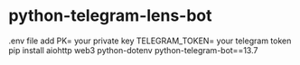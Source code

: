 # python-telegram-lens-bot

.env file add PK= your private key TELEGRAM_TOKEN= your telegram token
pip install aiohttp web3 python-dotenv python-telegram-bot==13.7
